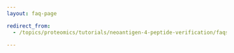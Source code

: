 ```yaml
---
layout: faq-page

redirect_from:
  - /topics/proteomics/tutorials/neoantigen-4-peptide-verification/faqs/

---
```



